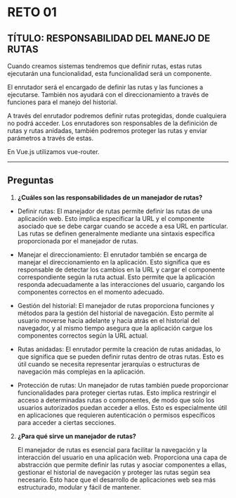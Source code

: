 
  

# RETO 01

## TÍTULO: RESPONSABILIDAD DEL MANEJO DE RUTAS

Cuando creamos sistemas tendremos que definir rutas, estas rutas ejecutarán una funcionalidad, esta funcionalidad será un componente.

El enrutador será el encargado de definir las rutas y las funciones a ejecutarse. También nos ayudará con el direccionamiento a través de funciones para el manejo del historial.

A través del enrutador podremos definir rutas protegidas, donde cualquiera no podrá acceder. Los enrutadores son responsables de la definición de rutas y rutas anidadas, también podremos proteger las rutas y enviar parámetros a través de estas.

En Vue.js utilizamos vue-router.

  

***

  

## Preguntas

  

1.  **¿Cuáles son las responsabilidades de un manejador de rutas?**

  

- Definir rutas: El manejador de rutas permite definir las rutas de una aplicación web. Esto implica especificar la URL y el componente asociado que se debe cargar cuando se accede a esa URL en particular. Las rutas se definen generalmente mediante una sintaxis específica proporcionada por el manejador de rutas.

  

- Manejar el direccionamiento: El enrutador también se encarga de manejar el direccionamiento en la aplicación. Esto significa que es responsable de detectar los cambios en la URL y cargar el componente correspondiente según la ruta actual. Esto permite que la aplicación responda adecuadamente a las interacciones del usuario, cargando los componentes correctos en el momento adecuado.

  

- Gestión del historial: El manejador de rutas proporciona funciones y métodos para la gestión del historial de navegación. Esto permite al usuario moverse hacia adelante y hacia atrás en el historial del navegador, y al mismo tiempo asegura que la aplicación cargue los componentes correctos según la URL actual.

  

- Rutas anidadas: El enrutador permite la creación de rutas anidadas, lo que significa que se pueden definir rutas dentro de otras rutas. Esto es útil cuando se necesita representar jerarquías o estructuras de navegación más complejas en la aplicación.

  

- Protección de rutas: Un manejador de rutas también puede proporcionar funcionalidades para proteger ciertas rutas. Esto implica restringir el acceso a determinadas rutas o componentes, de modo que solo los usuarios autorizados puedan acceder a ellos. Esto es especialmente útil en aplicaciones que requieren autenticación o permisos específicos para acceder a ciertas secciones.

  

2.  **¿Para qué sirve un manejador de rutas?**

  

	El manejador de rutas es esencial para facilitar la navegación y la interacción del usuario en una aplicación web. Proporciona una capa de abstracción que permite definir las rutas y asociar componentes a ellas, gestionar el historial de navegación y proteger las rutas según sea necesario. Esto hace que el desarrollo de aplicaciones web sea más estructurado, modular y fácil de mantener.